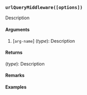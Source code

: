 ### `urlQueryMiddleware([options])`

Description

#### Arguments

1. [`arg-name`] (*type*): Description

#### Returns

(*type*): Description

#### Remarks


#### Examples
